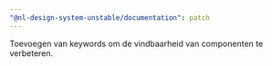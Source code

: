 ```yaml
---
"@nl-design-system-unstable/documentation": patch
---
```


Toevoegen van keywords om de vindbaarheid van componenten te verbeteren.

